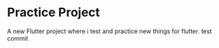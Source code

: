 # Practice Project

A new Flutter project where i test and practice new things for flutter.
 test commit
